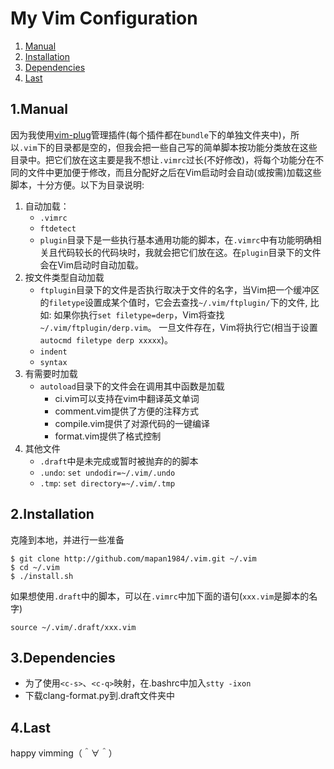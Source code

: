 # My Vim Configuration

1. [Manual](#user-content-1manual)
2. [Installation](#user-content-2installation)
3. [Dependencies](#user-content-4dependencies)
4. [Last](#user-content-5last)

## 1.Manual

因为我使用[vim-plug](https://github.com/junegunn/vim-plug)管理插件(每个插件都在`bundle`下的单独文件夹中)，所以`.vim`下的目录都是空的，但我会把一些自己写的简单脚本按功能分类放在这些目录中。把它们放在这主要是我不想让`.vimrc`过长(不好修改)，将每个功能分在不同的文件中更加便于修改，而且分配好之后在Vim启动时会自动(或按需)加载这些脚本，十分方便。以下为目录说明:

1. 自动加载：
    * `.vimrc`
    * `ftdetect`
    * `plugin`目录下是一些执行基本通用功能的脚本，在`.vimrc`中有功能明确相关且代码较长的代码块时，我就会把它们放在这。在`plugin`目录下的文件会在Vim启动时自动加载。
2. 按文件类型自动加载
    * `ftplugin`目录下的文件是否执行取决于文件的名字，当Vim把一个缓冲区的`filetype`设置成某个值时，它会去查找`~/.vim/ftplugin/`下的文件, 比如: 如果你执行`set filetype=derp`，Vim将查找`~/.vim/ftplugin/derp.vim`。 一旦文件存在，Vim将执行它(相当于设置`autocmd filetype derp xxxxx`)。
    * `indent`
    * `syntax`
3. 有需要时加载
    * `autoload`目录下的文件会在调用其中函数是加载
        * ci.vim可以支持在vim中翻译英文单词
        * comment.vim提供了方便的注释方式
        * compile.vim提供了对源代码的一键编译
        * format.vim提供了格式控制
4. 其他文件
    * `.draft`中是未完成或暂时被抛弃的的脚本
    * `.undo`: `set undodir=~/.vim/.undo`
    * `.tmp`: `set directory=~/.vim/.tmp`

## 2.Installation

克隆到本地，并进行一些准备

    $ git clone http://github.com/mapan1984/.vim.git ~/.vim
    $ cd ~/.vim
    $ ./install.sh

如果想使用`.draft`中的脚本，可以在`.vimrc`中加下面的语句(`xxx.vim`是脚本的名字)

    source ~/.vim/.draft/xxx.vim

## 3.Dependencies

* 为了使用`<c-s>`、`<c-q>`映射，在.bashrc中加入`stty -ixon`
* 下载clang-format.py到.draft文件夹中

## 4.Last

happy vimming（＾∀＾）

